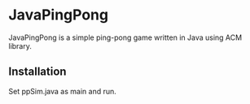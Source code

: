 # JavaPingPong
JavaPingPong is a simple ping-pong game written in Java using ACM library.

## Installation
Set ppSim.java as main and run.
